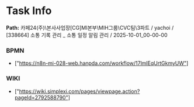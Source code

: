 # Task Info

**Path:** 카페24(주)\본사사업장\[CG]MI본부\MIH그룹\CVC팀\3파트 / yachoi / [338664] 소통 기록 관리 _ 소통 일정 알림 관리 / 2025-10-01_00-00-00

### BPMN
- ["https://n8n-mi-028-web.hanpda.com/workflow/17lmIEqUrtGkmyUW"]

### WIKI
- ["https://wiki.simplexi.com/pages/viewpage.action?pageId=2792588790"]

